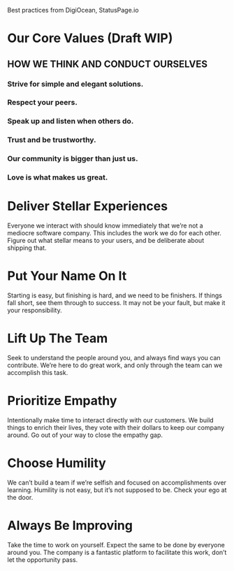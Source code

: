 Best practices from DigiOcean, StatusPage.io

# Our Core Values (Draft WIP) 
## HOW WE THINK AND CONDUCT OURSELVES

### Strive for simple and elegant solutions.

### Respect your peers.

### Speak up and listen when others do.

### Trust and be trustworthy.

### Our community is bigger than just us.

### Love is what makes us great.

# Deliver Stellar Experiences

Everyone we interact with should know immediately that we’re not a mediocre software company. This includes the work we do for each other. Figure out what stellar means to your users, and be deliberate about shipping that.

# Put Your Name On It

Starting is easy, but finishing is hard, and we need to be finishers. If things fall short, see them through to success. It may not be your fault, but make it your responsibility.

# Lift Up The Team

Seek to understand the people around you, and always find ways you can contribute. We’re here to do great work, and only through the team can we accomplish this task.

# Prioritize Empathy

Intentionally make time to interact directly with our customers. We build things to enrich their lives, they vote with their dollars to keep our company around. Go out of your way to close the empathy gap.

# Choose Humility

We can’t build a team if we’re selfish and focused on accomplishments over learning. Humility is not easy, but it’s not supposed to be. Check your ego at the door.

# Always Be Improving

Take the time to work on yourself. Expect the same to be done by everyone around you. The company is a fantastic platform to facilitate this work, don’t let the opportunity pass.
